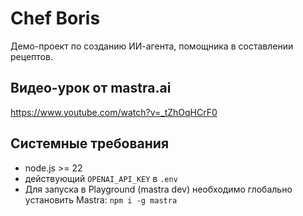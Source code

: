 # Chef Boris

Демо-проект по созданию ИИ-агента, помощника в составлении рецептов.


## Видео-урок от mastra.ai
https://www.youtube.com/watch?v=_tZhOqHCrF0

## Системные требования

- node.js >= 22
- действующий `OPENAI_API_KEY` в `.env`
- Для запуска в Playground (mastra dev) необходимо глобально установить Mastra: `npm i -g mastra`
